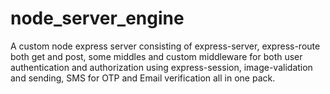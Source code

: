# node_server_engine
A custom node express server consisting of express-server, express-route both get and post, some middles and custom middleware for both user authentication and authorization using express-session, image-validation and sending, SMS for OTP and Email verification all in one pack.  
